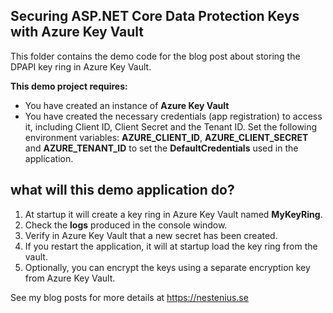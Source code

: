 ## Securing ASP.NET Core Data Protection Keys with Azure Key Vault 
This folder contains the demo code for the blog post about storing the DPAPI key ring in Azure Key Vault.

**This demo project requires:**
* You have created an instance of **Azure Key Vault**
* You have created the necessary credentials (app registration) to access it, including 
Client ID, Client Secret and the Tenant ID. Set the following environment variables: **AZURE_CLIENT_ID**, **AZURE_CLIENT_SECRET** and **AZURE_TENANT_ID** to set the **DefaultCredentials** used in the application.


## what will this demo application do?
1. At startup it will create a key ring in Azure Key Vault named **MyKeyRing**.
2. Check the **logs** produced in the console window.
3. Verify in Azure Key Vault that a new secret has been created.
4. If you restart the application, it will at startup load the key ring from the vault.
5. Optionally, you can encrypt the keys using a separate encryption key from Azure Key Vault.


See my blog posts for more details at https://nestenius.se 
